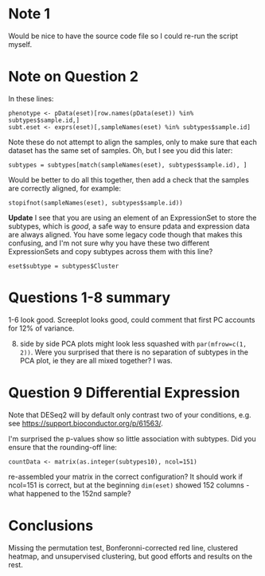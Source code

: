 Note 1
====================

Would be nice to have the source code file so I could re-run the script myself.

Note on Question 2
====================

In these lines:

```
phenotype <- pData(eset)[row.names(pData(eset)) %in% subtypes$sample.id,]
subt.eset <- exprs(eset)[,sampleNames(eset) %in% subtypes$sample.id]
```

Note these do not attempt to align the samples, only to make sure that each dataset has the same set of samples. Oh, but I see you did this later:

```
subtypes = subtypes[match(sampleNames(eset), subtypes$sample.id), ]
```

Would be better to do all this together, then add a check that the samples are correctly aligned, for example:

```
stopifnot(sampleNames(eset), subtypes$sample.id))
```

**Update** I see that you are using an element of an ExpressionSet to store the subtypes, which is *good*, a safe way to ensure pdata and expression data are always aligned.  You have some legacy code though that makes this confusing, and I'm not sure why you have these two different ExpressionSets and copy subtypes across them with this line?

```
eset$subtype = subtypes$Cluster
```


Questions 1-8 summary
====================

1-6 look good. Screeplot looks good, could comment that first PC accounts for 12% of variance.

8. side by side PCA plots might look less squashed with `par(mfrow=c(1, 2))`. Were you surprised that there is no separation of subtypes in the PCA plot, ie they are all mixed together?  I was.



Question 9 Differential Expression
====================

Note that DESeq2 will by default only contrast two of your conditions, e.g. see https://support.bioconductor.org/p/61563/.

I'm surprised the p-values show so little association with subtypes.  Did you ensure that the rounding-off line:

```
countData <- matrix(as.integer(subtypes10), ncol=151)
```

re-assembled your matrix in the correct configuration? It should work if ncol=151 is correct, but at the beginning `dim(eset)` showed 152 columns - what happened to the 152nd sample?

Conclusions
====================

Missing the permutation test, Bonferonni-corrected red line, clustered heatmap, and unsupervised clustering, but good efforts and results on the rest.
